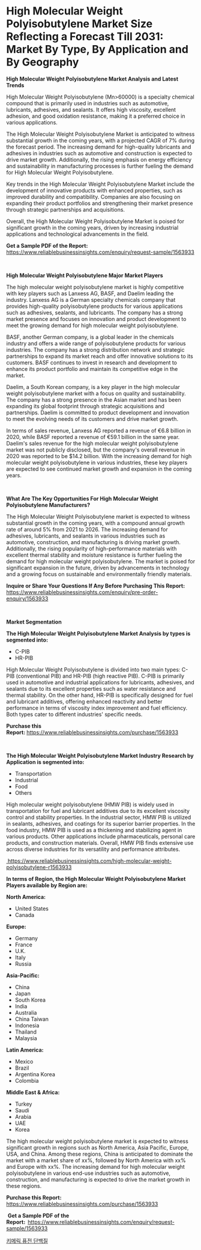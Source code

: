 <p><h1>High Molecular Weight Polyisobutylene Market Size Reflecting a Forecast Till 2031: Market By Type, By Application and By Geography</h1></p><p><strong>High Molecular Weight Polyisobutylene Market Analysis and Latest Trends</strong></p>
<p><p>High Molecular Weight Polyisobutylene (Mn>60000) is a specialty chemical compound that is primarily used in industries such as automotive, lubricants, adhesives, and sealants. It offers high viscosity, excellent adhesion, and good oxidation resistance, making it a preferred choice in various applications.</p><p>The High Molecular Weight Polyisobutylene Market is anticipated to witness substantial growth in the coming years, with a projected CAGR of 7% during the forecast period. The increasing demand for high-quality lubricants and adhesives in industries such as automotive and construction is expected to drive market growth. Additionally, the rising emphasis on energy efficiency and sustainability in manufacturing processes is further fueling the demand for High Molecular Weight Polyisobutylene.</p><p>Key trends in the High Molecular Weight Polyisobutylene Market include the development of innovative products with enhanced properties, such as improved durability and compatibility. Companies are also focusing on expanding their product portfolios and strengthening their market presence through strategic partnerships and acquisitions.</p><p>Overall, the High Molecular Weight Polyisobutylene Market is poised for significant growth in the coming years, driven by increasing industrial applications and technological advancements in the field.</p></p>
<p><strong>Get a Sample PDF of the Report:&nbsp;</strong> <a href="https://www.reliablebusinessinsights.com/enquiry/request-sample/1563933">https://www.reliablebusinessinsights.com/enquiry/request-sample/1563933</a></p>
<p>&nbsp;</p>
<p><strong>High Molecular Weight Polyisobutylene Major Market Players</strong></p>
<p><p>The high molecular weight polyisobutylene market is highly competitive with key players such as Lanxess AG, BASF, and Daelim leading the industry. Lanxess AG is a German specialty chemicals company that provides high-quality polyisobutylene products for various applications such as adhesives, sealants, and lubricants. The company has a strong market presence and focuses on innovation and product development to meet the growing demand for high molecular weight polyisobutylene.</p><p>BASF, another German company, is a global leader in the chemicals industry and offers a wide range of polyisobutylene products for various industries. The company has a strong distribution network and strategic partnerships to expand its market reach and offer innovative solutions to its customers. BASF continues to invest in research and development to enhance its product portfolio and maintain its competitive edge in the market.</p><p>Daelim, a South Korean company, is a key player in the high molecular weight polyisobutylene market with a focus on quality and sustainability. The company has a strong presence in the Asian market and has been expanding its global footprint through strategic acquisitions and partnerships. Daelim is committed to product development and innovation to meet the evolving needs of its customers and drive market growth.</p><p>In terms of sales revenue, Lanxess AG reported a revenue of €6.8 billion in 2020, while BASF reported a revenue of €59.1 billion in the same year. Daelim's sales revenue for the high molecular weight polyisobutylene market was not publicly disclosed, but the company's overall revenue in 2020 was reported to be $14.2 billion. With the increasing demand for high molecular weight polyisobutylene in various industries, these key players are expected to see continued market growth and expansion in the coming years.</p></p>
<p>&nbsp;</p>
<p><strong>What Are The Key Opportunities For High Molecular Weight Polyisobutylene Manufacturers?</strong></p>
<p><p>The High Molecular Weight Polyisobutylene market is expected to witness substantial growth in the coming years, with a compound annual growth rate of around 5% from 2021 to 2026. The increasing demand for adhesives, lubricants, and sealants in various industries such as automotive, construction, and manufacturing is driving market growth. Additionally, the rising popularity of high-performance materials with excellent thermal stability and moisture resistance is further fueling the demand for high molecular weight polyisobutylene. The market is poised for significant expansion in the future, driven by advancements in technology and a growing focus on sustainable and environmentally friendly materials.</p></p>
<p><strong>Inquire or Share Your Questions If Any Before Purchasing This Report:</strong> <a href="https://www.reliablebusinessinsights.com/enquiry/pre-order-enquiry/1563933">https://www.reliablebusinessinsights.com/enquiry/pre-order-enquiry/1563933</a></p>
<p>&nbsp;</p>
<p><strong>Market Segmentation</strong></p>
<p><strong>The High Molecular Weight Polyisobutylene Market Analysis by types is segmented into:</strong></p>
<p><ul><li>C-PIB</li><li>HR-PIB</li></ul></p>
<p><p>High Molecular Weight Polyisobutylene is divided into two main types: C-PIB (conventional PIB) and HR-PIB (high reactive PIB). C-PIB is primarily used in automotive and industrial applications for lubricants, adhesives, and sealants due to its excellent properties such as water resistance and thermal stability. On the other hand, HR-PIB is specifically designed for fuel and lubricant additives, offering enhanced reactivity and better performance in terms of viscosity index improvement and fuel efficiency. Both types cater to different industries' specific needs.</p></p>
<p><strong>Purchase this Report:&nbsp;</strong><a href="https://www.reliablebusinessinsights.com/purchase/1563933">https://www.reliablebusinessinsights.com/purchase/1563933</a></p>
<p>&nbsp;</p>
<p><strong>The High Molecular Weight Polyisobutylene Market Industry Research by Application is segmented into:</strong></p>
<p><ul><li>Transportation</li><li>Industrial</li><li>Food</li><li>Others</li></ul></p>
<p><p>High molecular weight polyisobutylene (HMW PIB) is widely used in transportation for fuel and lubricant additives due to its excellent viscosity control and stability properties. In the industrial sector, HMW PIB is utilized in sealants, adhesives, and coatings for its superior barrier properties. In the food industry, HMW PIB is used as a thickening and stabilizing agent in various products. Other applications include pharmaceuticals, personal care products, and construction materials. Overall, HMW PIB finds extensive use across diverse industries for its versatility and performance attributes.</p></p>
<p><a href="https://www.reliablebusinessinsights.com/high-molecular-weight-polyisobutylene-r1563933">&nbsp;https://www.reliablebusinessinsights.com/high-molecular-weight-polyisobutylene-r1563933</a></p>
<p><strong>In terms of Region, the High Molecular Weight Polyisobutylene Market Players available by Region are:</strong></p>
<p>
    <p> <strong> North America: </strong>
        <ul>
            <li>United States</li>
            <li>Canada</li>
        </ul>
        </p> 
    <p> <strong> Europe: </strong>
        <ul>
            <li>Germany</li>
            <li>France</li>
            <li>U.K.</li>
            <li>Italy</li>
            <li>Russia</li>
        </ul>
        </p> 
    <p> <strong> Asia-Pacific: </strong>
        <ul>
            <li>China</li>
            <li>Japan</li>
            <li>South Korea</li>
            <li>India</li>
            <li>Australia</li>
            <li>China Taiwan</li>
            <li>Indonesia</li>
            <li>Thailand</li>
            <li>Malaysia</li>
        </ul>
        </p> 
    <p> <strong> Latin America: </strong>
        <ul>
            <li>Mexico</li>
            <li>Brazil</li>
            <li>Argentina Korea</li>
            <li>Colombia</li>
        </ul>
        </p> 
    <p> <strong> Middle East & Africa: </strong>
        <ul>
            <li>Turkey</li>
            <li>Saudi</li>
            <li>Arabia</li>
            <li>UAE</li>
            <li>Korea</li>
        </ul>
    </p>
    </p>
<p><p>The high molecular weight polyisobutylene market is expected to witness significant growth in regions such as North America, Asia Pacific, Europe, USA, and China. Among these regions, China is anticipated to dominate the market with a market share of xx%, followed by North America with xx% and Europe with xx%. The increasing demand for high molecular weight polyisobutylene in various end-use industries such as automotive, construction, and manufacturing is expected to drive the market growth in these regions.</p></p>
<p><strong>Purchase this Report: </strong><a href="https://www.reliablebusinessinsights.com/purchase/1563933">https://www.reliablebusinessinsights.com/purchase/1563933</a></p>
<p>&nbsp;<strong>Get a Sample PDF of the Report:&nbsp;&nbsp;</strong><a href="https://www.reliablebusinessinsights.com/enquiry/request-sample/1563933">https://www.reliablebusinessinsights.com/enquiry/request-sample/1563933</a></p>
<p><strong></strong></p>
<p><p><a href="https://github.com/AidenReinger/Market-Research-Report-List-2/blob/main/11902834784.md">키메릭 퓨전 단백질</a></p></p>